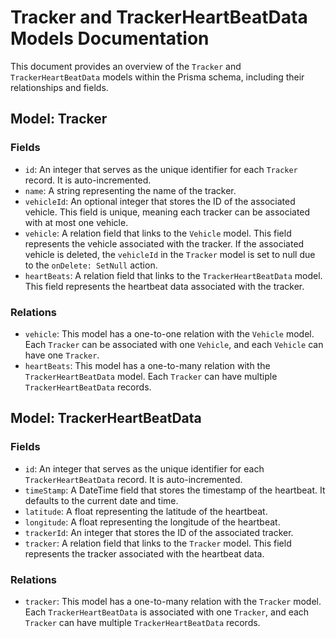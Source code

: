 # Tracker and TrackerHeartBeatData Models Documentation

This document provides an overview of the `Tracker` and `TrackerHeartBeatData` models within the Prisma schema, including their relationships and fields.

## Model: Tracker

### Fields

- `id`: An integer that serves as the unique identifier for each `Tracker` record. It is auto-incremented.
- `name`: A string representing the name of the tracker.
- `vehicleId`: An optional integer that stores the ID of the associated vehicle. This field is unique, meaning each tracker can be associated with at most one vehicle.
- `vehicle`: A relation field that links to the `Vehicle` model. This field represents the vehicle associated with the tracker. If the associated vehicle is deleted, the `vehicleId` in the `Tracker` model is set to null due to the `onDelete: SetNull` action.
- `heartBeats`: A relation field that links to the `TrackerHeartBeatData` model. This field represents the heartbeat data associated with the tracker.

### Relations

- `vehicle`: This model has a one-to-one relation with the `Vehicle` model. Each `Tracker` can be associated with one `Vehicle`, and each `Vehicle` can have one `Tracker`.
- `heartBeats`: This model has a one-to-many relation with the `TrackerHeartBeatData` model. Each `Tracker` can have multiple `TrackerHeartBeatData` records.

## Model: TrackerHeartBeatData

### Fields

- `id`: An integer that serves as the unique identifier for each `TrackerHeartBeatData` record. It is auto-incremented.
- `timeStamp`: A DateTime field that stores the timestamp of the heartbeat. It defaults to the current date and time.
- `latitude`: A float representing the latitude of the heartbeat.
- `longitude`: A float representing the longitude of the heartbeat.
- `trackerId`: An integer that stores the ID of the associated tracker.
- `tracker`: A relation field that links to the `Tracker` model. This field represents the tracker associated with the heartbeat data.

### Relations

- `tracker`: This model has a one-to-many relation with the `Tracker` model. Each `TrackerHeartBeatData` is associated with one `Tracker`, and each `Tracker` can have multiple `TrackerHeartBeatData` records.